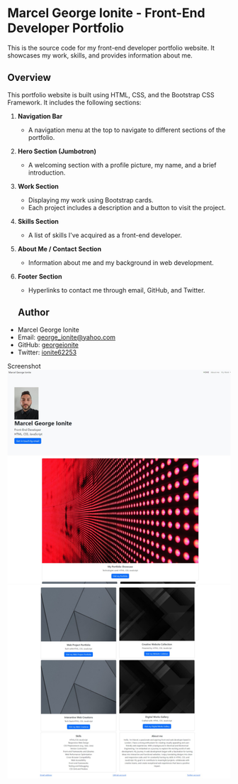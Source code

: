 
# Marcel George Ionite - Front-End Developer Portfolio

This is the source code for my front-end developer portfolio website. It showcases my work, skills, and provides information about me.

## Overview

This portfolio website is built using HTML, CSS, and the Bootstrap CSS Framework. It includes the following sections:

1. **Navigation Bar**
   - A navigation menu at the top to navigate to different sections of the portfolio.

2. **Hero Section (Jumbotron)**
   - A welcoming section with a profile picture, my name, and a brief introduction.

3. **Work Section**
   - Displaying my work using Bootstrap cards.
   - Each project includes a description and a button to visit the project.

4. **Skills Section**
   - A list of skills I've acquired as a front-end developer.

5. **About Me / Contact Section**
   - Information about me and my background in web development.

6. **Footer Section**
   - Hyperlinks to contact me through email, GitHub, and Twitter.

   ## Author

- Marcel George Ionite
- Email: [george_ionite@yahoo.com](mailto:george_ionite@yahoo.com)
- GitHub: [georgeionite](https://github.com/georgeionite)
- Twitter: [ionite62253](https://twitter.com/ionite62253)

Screenshot 
![Alt text](<images/screenshot webpage 1.jpeg>)
![Alt text](<images/screenshot webpage 2.jpeg>)
